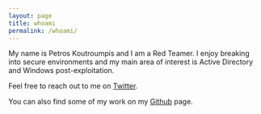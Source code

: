 ```yaml
---
layout: page
title: whoami
permalink: /whoami/
---
```


My name is Petros Koutroumpis and I am a Red Teamer. I enjoy breaking into secure environments and my main area of interest is Active Directory and Windows post-exploitation.

Feel free to reach out to me on [Twitter](https://twitter.com/pkb1s).

You can also find some of my work on my [Github](https://github.com/pkb1s) page.